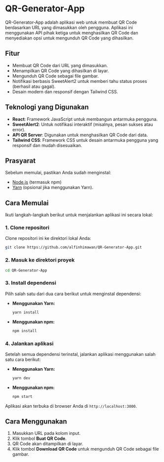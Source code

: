 # QR-Generator-App

QR-Generator-App adalah aplikasi web untuk membuat QR Code berdasarkan URL yang dimasukkan oleh pengguna. Aplikasi ini menggunakan API pihak ketiga untuk menghasilkan QR Code dan menyediakan opsi untuk mengunduh QR Code yang dihasilkan.

## Fitur
- Membuat QR Code dari URL yang dimasukkan.
- Menampilkan QR Code yang dihasilkan di layar.
- Mengunduh QR Code sebagai file gambar.
- Notifikasi berbasis SweetAlert2 untuk memberi tahu status proses (berhasil atau gagal).
- Desain modern dan responsif dengan Tailwind CSS.

## Teknologi yang Digunakan
- **React**: Framework JavaScript untuk membangun antarmuka pengguna.
- **SweetAlert2**: Untuk notifikasi interaktif (misalnya, pesan sukses atau error).
- **API QR Server**: Digunakan untuk menghasilkan QR Code dari data.
- **Tailwind CSS**: Framework CSS untuk desain antarmuka pengguna yang responsif dan mudah disesuaikan.

## Prasyarat
Sebelum memulai, pastikan Anda sudah menginstal:
- [Node.js](https://nodejs.org/) (termasuk npm)
- [Yarn](https://yarnpkg.com/) (opsional jika menggunakan Yarn).

## Cara Memulai

Ikuti langkah-langkah berikut untuk menjalankan aplikasi ini secara lokal:

### 1. Clone repositori
Clone repositori ini ke direktori lokal Anda:

```bash
git clone https://github.com/alfinhimawan/QR-Generator-App.git
```

### 2. Masuk ke direktori proyek
```bash
cd QR-Generator-App
```

### 3. Install dependensi
Pilih salah satu dari dua cara berikut untuk menginstal dependensi:

- **Menggunakan Yarn:**
  ```bash
  yarn install
  ```

- **Menggunakan npm:**
  ```bash
  npm install
  ```

### 4. Jalankan aplikasi
Setelah semua dependensi terinstal, jalankan aplikasi menggunakan salah satu cara berikut:

- **Menggunakan Yarn:**
  ```bash
  yarn dev
  ```

- **Menggunakan npm:**
  ```bash
  npm start
  ```

Aplikasi akan terbuka di browser Anda di `http://localhost:3000`.

## Cara Menggunakan
1. Masukkan URL pada kolom input.
2. Klik tombol **Buat QR Code**.
3. QR Code akan ditampilkan di layar.
4. Klik tombol **Download QR Code** untuk mengunduh QR Code sebagai file gambar.